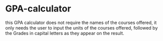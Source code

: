 # GPA-calculator
this GPA calculator does not require the names of the courses offered, it only needs the user to input the units of the courses offered, followed by the Grades in capital letters as they appear on the result.
